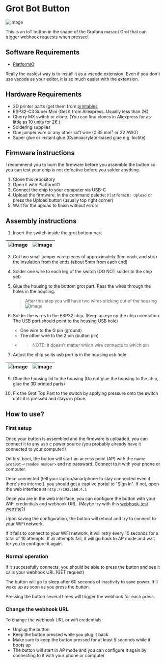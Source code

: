 # Grot Bot Button

![image](https://github.com/user-attachments/assets/6e0f7b63-a4a8-4458-9a7a-c8dd2a16f3c4)


This is an IoT button in the shape of the Grafana mascot Grot that can trigger webhook requests when pressed.

## Software Requirements

- [PlatformIO](https://platformio.org)

Really the easiest way is to install it as a vscode extension. Even if you don't use vscode as your editor, it is so much easier with the extension.

## Hardware Requirements

- 3D printer parts (get them from [printables](https://www.printables.com/model/1297820-grafana-grot-button-iot-button)
- ESP32-C3 Super Mini (Get it from Aliexpress. Usually less than 2€)
- Cherry MX switch or clone. (You can find clones in Aliexpress for as little as 10 units for 2€.)
- Soldering supplies
- One jumper wire or any other soft wire (0.35 mm² or 22 AWG)
- Super glue or instant glue (Cyanoacrylate-based glue e.g. loctite)

## Firmware instructions

I recommend you to burn the firmware before you assemble the button so you can test your chip is not defective before you solder anything.

1. Clone this repository
2. Open it with PlatformIO
3. Connect the chip to your computer via USB-C 
4. Upload the firmware. In the command palette: `PlatformIO: Upload` or press the Upload button (usually top right corner)
5. Wait for the upload to finish without errors

## Assembly instructions

1. Insert the switch inside the grot bottom part

| ![image](https://github.com/user-attachments/assets/94e51ea0-0715-4f64-a787-8cabbb2c815b) | ![image](https://github.com/user-attachments/assets/acaf4814-3f49-4a78-b822-a846c7f5cdb7) |
|---|---|
   
3. Cut two small jumper wire pieces of approximately 3cm each, and strip the insulation from the ends (about 5mm from each end)

4. Solder one wire to each leg of the switch (DO NOT solder to the chip yet)

5. Glue the housing to the bottom grot part. Pass the wires through the holes in the housing.

   > After this step you will have two wires sticking out of the housing
![image](https://github.com/user-attachments/assets/2c4e9f2f-3737-4b94-8e1a-2d6951d1e62e)


6. Solder the wires to the ESP32 chip. (Keep an eye on the chip orientation. The USB port should point to the housing USB hole)
    * One wire to the G pin (ground)
    * The other wire to the 2 pin (button pin)
    * > NOTE: It doesn't matter which wire connects to which pin

7. Adjust the chip so its usb port is in the housing usb hole


| ![image](https://github.com/user-attachments/assets/317985f8-51fe-4a14-a6e3-b7d150e5029b) | ![image](https://github.com/user-attachments/assets/e656e9c1-7d11-41b8-9404-16c3fff2eafc) |
|---|---|
   


9. Glue the housing lid to the housing (Do not glue the housing to the chip, glue the 3D printed parts)

10. Fix the Grot Top Part to the switch by applying pressure onto the switch until it is pressed and stays in place. 

## How to use?

### First setup 
Once your button is assembled and the firmware is uploaded, you can connect it to any usb c power source (you probably already have it connected to your computer!)

On first boot, the button will start an access point (AP) with the name `GrotBot-<random number>` and no password. Connect to it with your phone or computer.

Once connected (tell your laptop/smartphone to stay connected even if there's no internet), you should get a captive portal to "Sign in". If not, open the web interface at `http://192.168.4.1`

Once you are in the web interface, you can configure the button with your WiFi credentials and webhook URL. (Maybe try with this [webhook-test website](https://webhook-test.com/)?)

Upon saving the configuration, the button will reboot and try to connect to your WiFi network.

If it fails to connect to your WiFi network, it will retry every 10 seconds for a total of 10 attempts. If all attempts fail, it will go back to AP mode and wait for you to configure it again.


### Normal operation

If it successfully connects, you should be able to press the button and see it calls your webhook URL (GET request)

The button will go to sleep after 60 seconds of inactivity to save power. It'll wake up as soon as you press the button.

Pressing the button several times will trigger the webhook for each press.


### Change the webhook URL

To change the webhook URL or wifi credentials:

* Unplug the button
* Keep the button pressed while you plug it back
* Make sure to keep the button pressed for at least 5 seconds while it boots up
* The button will start in AP mode and you can configure it again by connecting to it with your phone or computer
